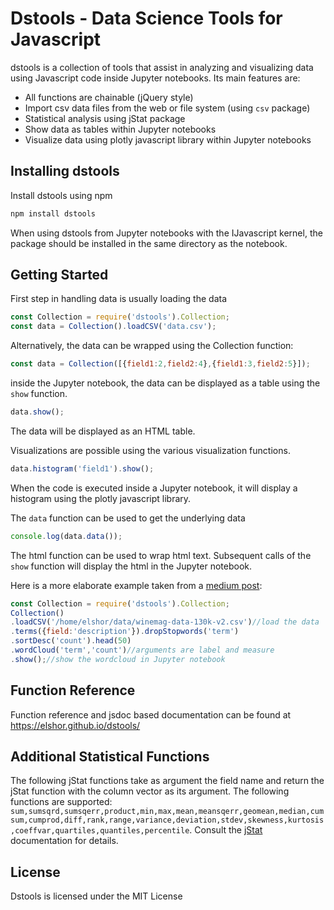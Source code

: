 Dstools - Data Science Tools for Javascript
===========================================

dstools is a collection of tools that assist in analyzing and visualizing data using Javascript code inside Jupyter notebooks. Its main features are:
* All functions are chainable (jQuery style)
* Import csv data files from the web or file system (using `csv` package)
* Statistical analysis using jStat package
* Show data as tables within Jupyter notebooks
* Visualize data using plotly javascript library within Jupyter notebooks

Installing dstools
-------------------
Install dstools using npm

```bash
npm install dstools
```

When using dstools from Jupyter notebooks with the IJavascript kernel, the package should be installed in the same directory as the notebook.

## Getting Started
First step in handling data is usually loading the data
```js
const Collection = require('dstools').Collection;
const data = Collection().loadCSV('data.csv');
```

Alternatively, the data can be wrapped using the Collection function:
```js
const data = Collection([{field1:2,field2:4},{field1:3,field2:5}]);
```

inside the Jupyter notebook, the data can be displayed as a table using the `show` function.
```js
data.show();
```
The data will be displayed as an HTML table.

Visualizations are possible using the various visualization functions.
```js
data.histogram('field1').show();
```
When the code is executed inside a Jupyter notebook, it will display a histogram using the plotly javascript library.

The `data` function can be used to get the underlying data
```js
console.log(data.data());
```
The html function can be used to wrap html text. Subsequent calls of the `show` function will display the html in the Jupyter notebook.

Here is a more elaborate example taken from a [medium post](https://medium.com/@elshor/learning-to-talk-about-wine-using-javascript-7b59d0e0a0f):
```js
const Collection = require('dstools').Collection;
Collection()
.loadCSV('/home/elshor/data/winemag-data-130k-v2.csv')//load the data
.terms({field:'description'}).dropStopwords('term')
.sortDesc('count').head(50)
.wordCloud('term','count')//arguments are label and measure
.show();//show the wordcloud in Jupyter notebook
```

## Function Reference
Function reference and jsdoc based documentation can be found at https://elshor.github.io/dstools/
## Additional Statistical Functions
The following jStat functions take as argument the field name and return the jStat function with the column vector as its argument. The following functions are supported: `sum,sumsqrd,sumsqerr,product,min,max,mean,meansqerr,geomean,median,cumsum,cumprod,diff,rank,range,variance,deviation,stdev,skewness,kurtosis,coeffvar,quartiles,quantiles,percentile`. Consult the [jStat](https://jstat.github.io/all.html) documentation for details.

## License
Dstools is licensed under the MIT License